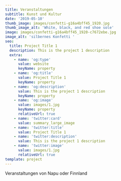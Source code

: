 ```yaml
---
title: Veranstaltungen
subtitle: Kunst und Kultur
date: '2019-05-10'
thumb_image: images/confetti-g16a4bff45_1920.jpg
thumb_image_alt: 'White, black, and red shoe sole'
image: images/confetti-g16a4bff45_1920-c7672ebe.jpg
image_alt: 'silbernes Konfetti '
seo:
  title: Project Title 1
  description: This is the project 1 description
  extra:
    - name: 'og:type'
      value: website
      keyName: property
    - name: 'og:title'
      value: Project Title 1
      keyName: property
    - name: 'og:description'
      value: This is the project 1 description
      keyName: property
    - name: 'og:image'
      value: images/1.jpg
      keyName: property
      relativeUrl: true
    - name: 'twitter:card'
      value: summary_large_image
    - name: 'twitter:title'
      value: Project Title 1
    - name: 'twitter:description'
      value: This is the project 1 description
    - name: 'twitter:image'
      value: images/1.jpg
      relativeUrl: true
template: project
---
```

Veranstaltungen von Napu oder Finnland
